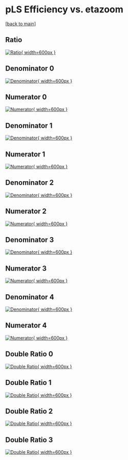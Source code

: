 # pLS Efficiency vs. etazoom

[[back to main](./)]



## Ratio

[![Ratio](../mtv/var/pLS_xtr_0_1_eff_etazoom.png){ width=600px }](../mtv/var/pLS_xtr_0_1_eff_etazoom.pdf)

## Denominator 0

[![Denominator](../mtv/den/pLS_xtr_0_1_eff_etazoom_den0.png){ width=600px }](../mtv/den/pLS_xtr_0_1_eff_etazoom_den0.pdf)

## Numerator 0

[![Numerator](../mtv/num/pLS_xtr_0_1_eff_etazoom_num0.png){ width=600px }](../mtv/num/pLS_xtr_0_1_eff_etazoom_num0.pdf)

## Denominator 1

[![Denominator](../mtv/den/pLS_xtr_0_1_eff_etazoom_den1.png){ width=600px }](../mtv/den/pLS_xtr_0_1_eff_etazoom_den1.pdf)

## Numerator 1

[![Numerator](../mtv/num/pLS_xtr_0_1_eff_etazoom_num1.png){ width=600px }](../mtv/num/pLS_xtr_0_1_eff_etazoom_num1.pdf)

## Denominator 2

[![Denominator](../mtv/den/pLS_xtr_0_1_eff_etazoom_den2.png){ width=600px }](../mtv/den/pLS_xtr_0_1_eff_etazoom_den2.pdf)

## Numerator 2

[![Numerator](../mtv/num/pLS_xtr_0_1_eff_etazoom_num2.png){ width=600px }](../mtv/num/pLS_xtr_0_1_eff_etazoom_num2.pdf)

## Denominator 3

[![Denominator](../mtv/den/pLS_xtr_0_1_eff_etazoom_den3.png){ width=600px }](../mtv/den/pLS_xtr_0_1_eff_etazoom_den3.pdf)

## Numerator 3

[![Numerator](../mtv/num/pLS_xtr_0_1_eff_etazoom_num3.png){ width=600px }](../mtv/num/pLS_xtr_0_1_eff_etazoom_num3.pdf)

## Denominator 4

[![Denominator](../mtv/den/pLS_xtr_0_1_eff_etazoom_den4.png){ width=600px }](../mtv/den/pLS_xtr_0_1_eff_etazoom_den4.pdf)

## Numerator 4

[![Numerator](../mtv/num/pLS_xtr_0_1_eff_etazoom_num4.png){ width=600px }](../mtv/num/pLS_xtr_0_1_eff_etazoom_num4.pdf)

## Double Ratio 0

[![Double Ratio](../mtv/ratio/pLS_xtr_0_1_eff_etazoom_ratio0.png){ width=600px }](../mtv/ratio/pLS_xtr_0_1_eff_etazoom_ratio0.pdf)

## Double Ratio 1

[![Double Ratio](../mtv/ratio/pLS_xtr_0_1_eff_etazoom_ratio1.png){ width=600px }](../mtv/ratio/pLS_xtr_0_1_eff_etazoom_ratio1.pdf)

## Double Ratio 2

[![Double Ratio](../mtv/ratio/pLS_xtr_0_1_eff_etazoom_ratio2.png){ width=600px }](../mtv/ratio/pLS_xtr_0_1_eff_etazoom_ratio2.pdf)

## Double Ratio 3

[![Double Ratio](../mtv/ratio/pLS_xtr_0_1_eff_etazoom_ratio3.png){ width=600px }](../mtv/ratio/pLS_xtr_0_1_eff_etazoom_ratio3.pdf)

